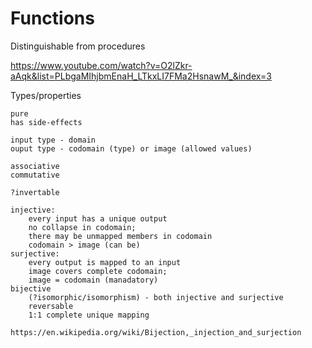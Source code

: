 Functions
=========

Distinguishable from procedures


https://www.youtube.com/watch?v=O2lZkr-aAqk&list=PLbgaMIhjbmEnaH_LTkxLI7FMa2HsnawM_&index=3





Types/properties

	pure
	has side-effects

	input type - domain
	ouput type - codomain (type) or image (allowed values)

	associative
	commutative

	?invertable

	injective:
		every input has a unique output
		no collapse in codomain;
		there may be unmapped members in codomain
		codomain > image (can be)
	surjective:
		every output is mapped to an input
		image covers complete codomain;
		image = codomain (manadatory)
	bijective
		(?isomorphic/isomorphism) - both injective and surjective
		reversable
		1:1 complete unique mapping

	https://en.wikipedia.org/wiki/Bijection,_injection_and_surjection



